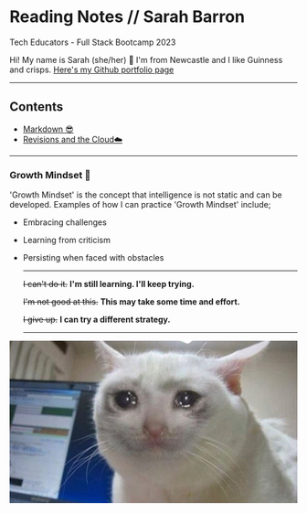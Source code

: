 # Reading Notes // Sarah Barron 
Tech Educators - Full Stack Bootcamp 2023

Hi! My name is Sarah (she/her) 🙂 I'm from Newcastle and I like Guinness and crisps. 
[Here's my Github portfolio page](https://github.com/sarahibarron)

____

## Contents
- [Markdown 😎](https://sarahibarron.github.io/reading-notes/markdown)
- [Revisions and the Cloud☁️](https://sarahibarron.github.io/reading-notes/markdown)

____

### Growth Mindset 🧠
'Growth Mindset' is the concept that intelligence is not static and can be developed. Examples of how I can practice 'Growth Mindset' include; 
- Embracing challenges
- Learning from criticism
- Persisting when faced with obstacles

  ____
 
	~~I can't do it.~~ **I'm still learning. I'll keep trying.**

	~~I'm not good at this.~~ **This may take some time and effort.**

	~~I give up.~~ **I can try a different strategy.**
  ____
  

![me](crying.jpg)
